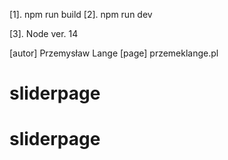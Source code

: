 [1]. npm run build
[2]. npm run dev

[3]. Node ver. 14

[autor] Przemysław Lange
[page] przemeklange.pl
# sliderpage
# sliderpage
